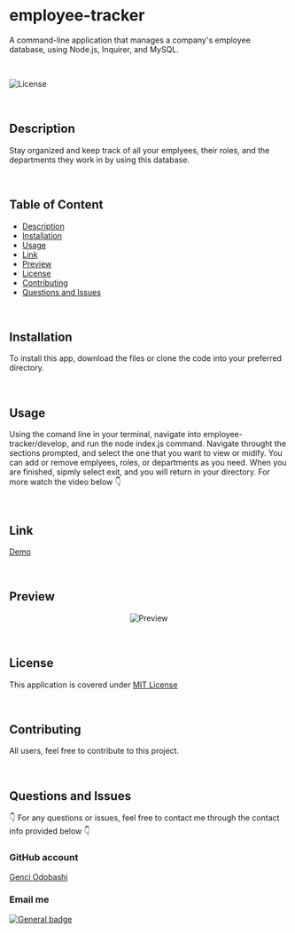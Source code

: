   # employee-tracker
  A command-line application that manages a company's employee database, using Node.js, Inquirer, and MySQL.

  </br>
  
  ![License](https://img.shields.io/badge/License-MIT%20License-blue.svg)
  
  </br>
  
  ## Description
  
  Stay organized and keep track of all your emplyees, their roles, and the departments they work in by using this database.
  
  </br>

  ## Table of Content
  
  - [Description](#description)
  - [Installation](#installation)
  - [Usage](#usage)
  - [Link](#link)
  - [Preview](#preview)
  - [License](#license)
  - [Contributing](#contributing)
  - [Questions and Issues](#questions-and-issues)
   
  </br>

  ## Installation
  
  To install this app, download the files or clone the code into your preferred directory.
  
  </br>
  
  ## Usage
  
  Using the comand line in your terminal, navigate into employee-tracker/develop, and run the node index.js command. 
  Navigate throught the sections prompted, and select the one that you want to view or midify. 
  You can add or remove emplyees, roles, or departments as you need. 
  When you are finished, sipmly select exit, and you   will return in your directory.
  For more watch the video below 👇
  
  </br>
  
  ## Link
  
  [Demo](https://drive.google.com/file/d/1D24iIqFe92vWmXudyHGxY3y2pIWGHs8t/view)

  </br>
  
  ## Preview
  
  <div align = "center">
  
  ![Preview](Develop/public/assets/pictures/preview.png)
  
  </div>
  
  </br>
  
  ## License
  
  
  This application is covered under [MIT License](https://choosealicense.com/licenses/mit/)
  
  </br>
  
  ## Contributing
  
  All users, feel free to contribute to this project.
  
  </br>
 
  ## Questions and Issues
  
  👇 For any questions or issues, feel free to contact me through the contact info provided below 👇
  
  ### GitHub account  
  
  [Genci Odobashi](https://github.com/odobashigenci)
  
  ### Email me
   
  [![General badge](https://img.shields.io/badge/Gmail-D14836?style=for-the-badge&logo=gmail&logoColor=white)](mailto:odobashigenci@gmail.com)
